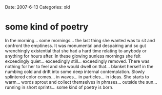 Date: 2007-6-13
Categories: old

# some kind of poetry

In the morning... some mornings... the last thing she wanted was to sit and confront the emptiness.  It was monumental and despairing and so gut wrenchingly existential that she had a hard time relating to anybody or anything for hours after.  In these glowing sunless mornings she felt exceedingly quiet... exceedingly still... exceedingly removed.  There was nothing for her to feel and she would dwell on that... blanket herself in the numbing cold and drift into some deep internal contemplation.  Slowly splintered color comes... in waves... in particles... in ideas.  She starts to warm... words sprout and collect themselves in phrases... outside the sun... running in short sprints... some kind of poetry is born.
